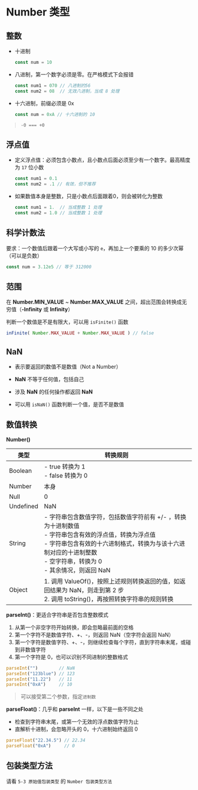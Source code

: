 # Number 类型

## 整数

- 十进制

  ```js
  const num = 10
  ```

- 八进制，第一个数字必须是零。在严格模式下会报错

  ```js
  const num1 = 070 // 八进制的56
  const num2 = 08  // 无效八进制，当成 8 处理
  ```

- 十六进制，前缀必须是 0x

  ```js
  const num = 0xA // 十六进制的 10
  ```

> `-0 === +0`

## 浮点值

- 定义浮点值：必须包含小数点，且小数点后面必须至少有一个数字。最高精度为 `17` 位小数

  ```js
  const num1 = 0.1
  const num2 = .1 // 有效，但不推荐
  ```

- 如果数值本身是整数，只是小数点后面跟着0，则会被转化为整数

  ```js
  const num1 = 1.  // 当成整数 1 处理
  const num2 = 1.0 // 当成整数 1 处理
  ```

## 科学计数法

要求：一个数值后跟着一个大写或小写的 `e`，再加上一个要乘的 10 的多少次幂（可以是负数）

```js
const num = 3.12e5 // 等于 312000
```

## 范围

在 **Number.MIN_VALUE** ~ **Number.MAX_VALUE** 之间，超出范围会转换成无穷值（**-Infinity** 或 **Infinity**）

判断一个数值是不是有限大，可以用 `isFinite()` 函数

```js
inFinite( Number.MAX_VALUE + Number.MAX_VALUE ) // false
```

## NaN

- 表示要返回的数值不是数值（Not a Number）

- **NaN** 不等于任何值，包括自己
- 涉及 **NaN** 的任何操作都返回 **NaN**
- 可以用 `isNaN()` 函数判断一个值，是否不是数值

## 数值转换

**Number()**

| 类型      | 转换规则                                                     |
| --------- | ------------------------------------------------------------ |
| Boolean   | - true 转换为 1<br />- false 转换为 0                        |
| Number    | 本身                                                         |
| Null      | 0                                                            |
| Undefined | NaN                                                          |
| String    | - 字符串包含数值字符，包括数值字符前有 +/- ，转换为十进制数值<br />- 字符串包含有效的浮点值，转换为浮点值<br />- 字符串包含有效的十六进制格式，转换为与该十六进制对应的十进制整数<br />- 空字符串，转换为 0<br />- 其余情况，则返回 NaN |
| Object    | 1. 调用 ValueOf()，按照上述规则转换返回的值，如返回结果为 NaN，则走到第 2 步<br />2. 调用 toString()，再按照转换字符串的规则转换 |



**parseInt()**：更适合字符串是否包含整数模式

1. 从第一个非空字符开始转换，即会忽略最前面的空格
2. 第一个字符不是数值字符、+、-，则返回 NaN（空字符会返回 NaN）
3. 第一个字符是数值字符、+、-，则继续检查每个字符，直到字符串末尾，或碰到非数值字符
4. 第一个字符是 0，也可以识别不同进制的整数格式

```js
parseInt("")        // NaN
parseInt("123blue") // 123
parseInt("11.22")   // 11
parseInt("0xA")     // 10
```

> 可以接受第二个参数，指定`进制数`



**parseFloat()**：几乎和 **parseInt** 一样，以下是一些不同之处

- 检查到字符串末尾，或第一个无效的浮点数值字符为止
- 直解析十进制，会忽略开头的 0，十六进制始终返回 0

```js
parseFloat("22.34.5") // 22.34
parseFloat("0xA")     // 0
```

## 包装类型方法

请看 `5-3 原始值包装类型` 的 `Number 包装类型方法`



